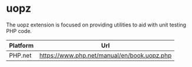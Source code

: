 # uopz

The uopz extension is focused on providing utilities to aid with unit testing PHP code.

| Platform | Url                                                              |
|----------|------------------------------------------------------------------|
| PHP.net  | https://www.php.net/manual/en/book.uopz.php                      |
